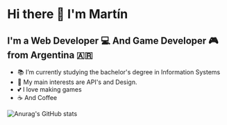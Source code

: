 # Hi there 👋 I'm Martín

## I'm a Web Developer 💻 And Game Developer 🎮 from Argentina 🇦🇷

- 📚 I’m currently studying the bachelor's degree in Information Systems
- 🔬 My main interests are API's and Design.
- 💕 I love making games
- ☕ And Coffee

![Anurag's GitHub stats](https://github-readme-stats.vercel.app/api?username=martincout&show_icons=true&theme=radical)
